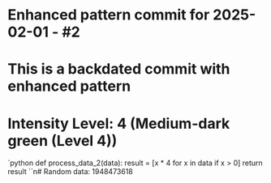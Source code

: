 ﻿# Enhanced pattern commit for 2025-02-01 - #2
# This is a backdated commit with enhanced pattern
# Intensity Level: 4 (Medium-dark green (Level 4))
`python
def process_data_2(data):
    result = [x * 4 for x in data if x > 0]
    return result
``n# Random data: 1948473618

